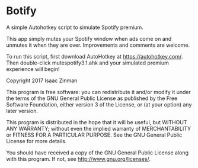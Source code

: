 # Botify
A simple Autohotkey script to simulate Spotify premium.

This app simply mutes your Spotify window when ads come on and unmutes it when they are over. Improvements and comments are welcome.

To run this script, first download AutoHotkey at https://autohotkey.com/. Then double-click mutespotify3.1.ahk and your simulated premium experience will begin!

Copyright 2017 Isaac Zinman

This program is free software: you can redistribute it and/or modify
it under the terms of the GNU General Public License as published by
the Free Software Foundation, either version 3 of the License, or
(at your option) any later version.

This program is distributed in the hope that it will be useful,
but WITHOUT ANY WARRANTY; without even the implied warranty of
MERCHANTABILITY or FITNESS FOR A PARTICULAR PURPOSE.  See the
GNU General Public License for more details.

You should have received a copy of the GNU General Public License
along with this program.  If not, see <http://www.gnu.org/licenses/>.
